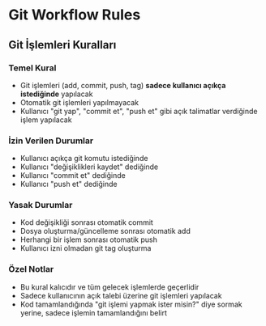 # Git Workflow Rules

## Git İşlemleri Kuralları

### Temel Kural
- Git işlemleri (add, commit, push, tag) **sadece kullanıcı açıkça istediğinde** yapılacak
- Otomatik git işlemleri yapılmayacak
- Kullanıcı "git yap", "commit et", "push et" gibi açık talimatlar verdiğinde işlem yapılacak

### İzin Verilen Durumlar
- Kullanıcı açıkça git komutu istediğinde
- Kullanıcı "değişiklikleri kaydet" dediğinde
- Kullanıcı "commit et" dediğinde
- Kullanıcı "push et" dediğinde

### Yasak Durumlar
- Kod değişikliği sonrası otomatik commit
- Dosya oluşturma/güncelleme sonrası otomatik add
- Herhangi bir işlem sonrası otomatik push
- Kullanıcı izni olmadan git tag oluşturma

### Özel Notlar
- Bu kural kalıcıdır ve tüm gelecek işlemlerde geçerlidir
- Sadece kullanıcının açık talebi üzerine git işlemleri yapılacak
- Kod tamamlandığında "git işlemi yapmak ister misin?" diye sormak yerine, sadece işlemin tamamlandığını belirt